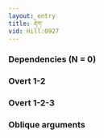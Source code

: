 ```yaml
---
layout: entry
title: རྡེག་
vid: Hill:0927
---
```

### Dependencies (N = 0)


### Overt 1-2


### Overt 1-2-3


### Oblique arguments
